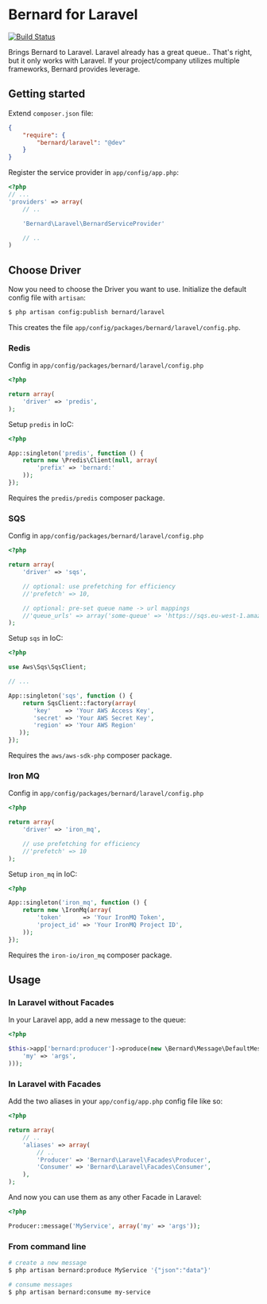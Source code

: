 Bernard for Laravel
===================

[![Build Status](https://travis-ci.org/bernardphp/laravel.png?branch=master)](https://travis-ci.org/bernardphp/laravel)

Brings Bernard to Laravel. Laravel already has a great queue.. That's right, but it only works with Laravel. If your project/company utilizes multiple frameworks, Bernard provides leverage.

Getting started
---------------

Extend `composer.json` file:

``` json
{
    "require": {
        "bernard/laravel": "@dev"
    }
}
```

Register the service provider in `app/config/app.php`:

``` php
<?php
// ...
'providers' => array(
    // ..

    'Bernard\Laravel\BernardServiceProvider'

    // ..
)
```

Choose Driver
-------------

Now you need to choose the Driver you want to use. Initialize the default config file with `artisan`:

``` bash
$ php artisan config:publish bernard/laravel
```

This creates the file `app/config/packages/bernard/laravel/config.php`.


### Redis

Config in `app/config/packages/bernard/laravel/config.php`

``` php
<?php

return array(
    'driver' => 'predis',
);
```

Setup `predis` in IoC:

``` php
<?php

App::singleton('predis', function () {
    return new \Predis\Client(null, array(
        'prefix' => 'bernard:'
    ));
});
```

Requires the `predis/predis` composer package.

### SQS

Config in `app/config/packages/bernard/laravel/config.php`

``` php
<?php

return array(
    'driver' => 'sqs',

    // optional: use prefetching for efficiency
    //'prefetch' => 10,

    // optional: pre-set queue name -> url mappings
    //'queue_urls' => array('some-queue' => 'https://sqs.eu-west-1.amazonaws.com/123123/some-queue', ...)
);
```

Setup `sqs` in IoC:

``` php
<?php

use Aws\Sqs\SqsClient;

// ...

App::singleton('sqs', function () {
    return SqsClient::factory(array(
       'key'    => 'Your AWS Access Key',
       'secret' => 'Your AWS Secret Key',
       'region' => 'Your AWS Region'
   ));
});
```

Requires the `aws/aws-sdk-php` composer package.

### Iron MQ

Config in `app/config/packages/bernard/laravel/config.php`

``` php
<?php

return array(
    'driver' => 'iron_mq',

    // use prefetching for efficiency
    //'prefetch' => 10
);
```


Setup `iron_mq` in IoC:

``` php
<?php

App::singleton('iron_mq', function () {
    return new \IronMq(array(
        'token'      => 'Your IronMQ Token',
        'project_id' => 'Your IronMQ Project ID',
    ));
});
```

Requires the `iron-io/iron_mq` composer package.

Usage
-----

### In Laravel without Facades

In your Laravel app, add a new message to the queue:

``` php
<?php

$this->app['bernard:producer']->produce(new \Bernard\Message\DefaultMessage('MyService', array(
    'my' => 'args',
)));
```

### In Laravel with Facades

Add the two aliases in your `app/config/app.php` config file like so:

``` php
<?php

return array(
    // ..
    'aliases' => array(
        // ..
        'Producer' => 'Bernard\Laravel\Facades\Producer',
        'Consumer' => 'Bernard\Laravel\Facades\Consumer',
    ),
);
```

And now you can use them as any other Facade in Laravel:

``` php
<?php

Producer::message('MyService', array('my' => 'args'));
```

### From command line

``` bash
# create a new message
$ php artisan bernard:produce MyService '{"json":"data"}'

# consume messages
$ php artisan bernard:consume my-service
```
